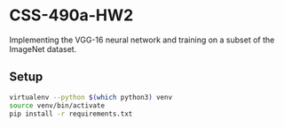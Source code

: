 # CSS-490a-HW2
Implementing the VGG-16 neural network and training on a subset of the ImageNet dataset.

## Setup
```bash
virtualenv --python $(which python3) venv
source venv/bin/activate
pip install -r requirements.txt
```
